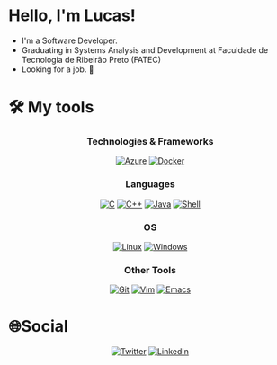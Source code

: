 
# Hello, I'm Lucas!

- I'm a Software Developer.
- Graduating in Systems Analysis and Development at Faculdade de Tecnologia de Ribeirão Preto (FATEC)
- Looking for a job. 👀

# 🛠 My tools

<div align="center">
  
  ### Technologies & Frameworks
  <a href="https://github.com/LucasNomi">![Azure](https://img.shields.io/badge/azure-black?style=for-the-badge&logo=microsoftazure&logoColor=white)</a>
  <a href="https://github.com/LucasNomi">![Docker](https://img.shields.io/badge/docker-black?style=for-the-badge&logo=docker&logoColor=white)</a>

  ### Languages
  <a href="https://github.com/LucasNomi">![C](https://img.shields.io/badge/c-black?style=for-the-badge&logo=c&logoColor=white)</a>
  <a href="https://github.com/LucasNomi">![C++](https://img.shields.io/badge/c++-black?style=for-the-badge&logo=cplusplus&logoColor=white)</a>
  <a href="https://github.com/LucasNomi">![Java](https://img.shields.io/badge/java-black?style=for-the-badge&logo=openjdk&logoColor=white)</a>
  <a href="https://github.com/LucasNomi">![Shell](https://img.shields.io/badge/shell%20script-black?style=for-the-badge&logo=gnu-bash&logoColor=white)</a>

  ### OS
  <a href="https://github.com/LucasNomi">![Linux](https://img.shields.io/badge/linux-black?style=for-the-badge&logo=linux&logoColor=white)</a>
  <a href="https://github.com/LucasNomi">![Windows](https://img.shields.io/badge/windows-black?style=for-the-badge&logo=windows&logoColor=white)</a>

  ### Other Tools
  <a href="https://github.com/LucasNomi">![Git](https://img.shields.io/badge/git-black?style=for-the-badge&logo=git&logoColor=white)</a>
  <a href="https://github.com/LucasNomi">![Vim](https://img.shields.io/badge/vim-black?style=for-the-badge&logo=vim&logoColor=white)</a>
  <a href="https://github.com/LucasNomi">![Emacs](https://img.shields.io/badge/emacs-black?style=for-the-badge&logo=gnu-emacs&logoColor=white)</a>

</div>

# 🌐Social
<div align="center">
  
<a href="https://twitter.com/LucasNomi01">![Twitter](https://img.shields.io/badge/twitter-black?style=for-the-badge&logo=twitter&logoColor=white)</a>
<a href="https://www.linkedin.com/in/lucas-souza-nomi/">![LinkedIn](https://img.shields.io/badge/linkedin-black?style=for-the-badge&logo=linkedin&logoColor=white)</a>

</div>

